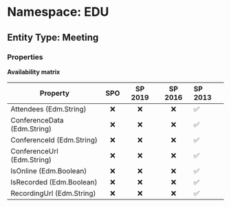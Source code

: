 # Namespace: EDU

## Entity Type: Meeting

### Properties

**Availability matrix**

Property | SPO | SP 2019 | SP 2016 | SP 2013
----------|:---:|:-------:|:-------:|:-------
Attendees (Edm.String) | ❌ | ❌ | ❌ | ✅
ConferenceData (Edm.String) | ❌ | ❌ | ❌ | ✅
ConferenceId (Edm.String) | ❌ | ❌ | ❌ | ✅
ConferenceUrl (Edm.String) | ❌ | ❌ | ❌ | ✅
IsOnline (Edm.Boolean) | ❌ | ❌ | ❌ | ✅
IsRecorded (Edm.Boolean) | ❌ | ❌ | ❌ | ✅
RecordingUrl (Edm.String) | ❌ | ❌ | ❌ | ✅

